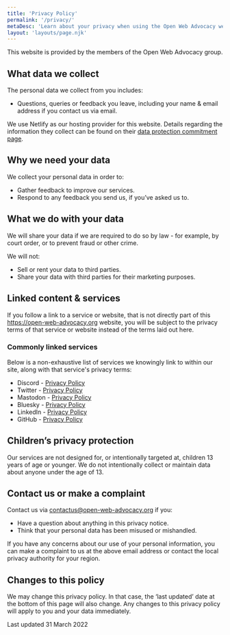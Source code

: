 ```yaml
---
title: 'Privacy Policy'
permalink: '/privacy/'
metaDesc: 'Learn about your privacy when using the Open Web Advocacy website.'
layout: 'layouts/page.njk'
---
```


This website is provided by the members of the Open Web Advocacy group.

## What data we collect

The personal data we collect from you includes:

- Questions, queries or feedback you leave, including your name & email address if you contact us via email.

We use Netlify as our hosting provider for this website. Details regarding the information they collect can be found on their [data protection commitment page](https://www.netlify.com/gdpr-ccpa).

## Why we need your data

We collect your personal data in order to:

- Gather feedback to improve our services.
- Respond to any feedback you send us, if you’ve asked us to.

## What we do with your data

We will share your data if we are required to do so by law - for example, by court order, or to prevent fraud or other crime.

We will not:

- Sell or rent your data to third parties.
- Share your data with third parties for their marketing purposes.

## Linked content & services

If you follow a link to a service or website, that is not directly part of this https://open-web-advocacy.org website, you will be subject to the privacy terms of that service
or website instead of the terms laid out here.

### Commonly linked services

Below is a non-exhaustive list of services we knowingly link to within our site, along with that service's privacy terms:

- Discord - [Privacy Policy](https://discord.com/privacy)
- Twitter - [Privacy Policy](https://twitter.com/en/privacy)
- Mastodon - [Privacy Policy](https://mastodon.social/privacy-policy)
- Bluesky - [Privacy Policy](https://bsky.social/about/support/privacy-policy)
- LinkedIn - [Privacy Policy](https://www.linkedin.com/legal/privacy-policy)
- GitHub - [Privacy Policy](https://docs.github.com/en/site-policy/privacy-policies/github-general-privacy-statement)

## Children’s privacy protection

Our services are not designed for, or intentionally targeted at, children 13 years of age or younger. We do not intentionally collect or maintain data about anyone under the age of 13.

## Contact us or make a complaint

Contact us via [contactus@open-web-advocacy.org](mailto:contactus@open-web-advocacy.org) if you:

- Have a question about anything in this privacy notice.
- Think that your personal data has been misused or mishandled.

If you have any concerns about our use of your personal information, you can make a complaint to us at the above email address or contact the local privacy authority for your region.

## Changes to this policy

We may change this privacy policy. In that case, the ‘last updated’ date at the bottom of this page will also change. Any changes to this privacy policy will apply to you and your data immediately.

Last updated 31 March 2022
